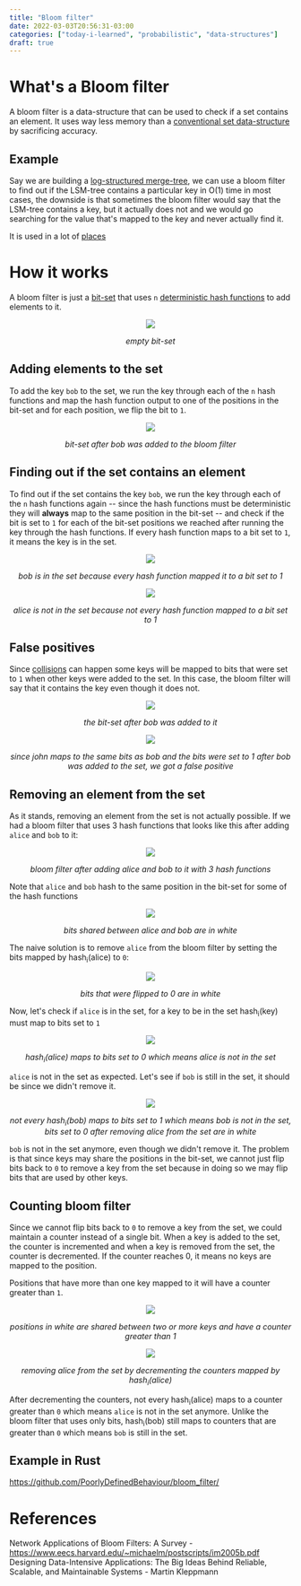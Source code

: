 ```yaml
---
title: "Bloom filter"
date: 2022-03-03T20:56:31-03:00
categories: ["today-i-learned", "probabilistic", "data-structures"]
draft: true
---
```


# What's a Bloom filter

A bloom filter is a data-structure that can be used to check if a set contains an element. It uses way less memory than a [conventional set data-structure](<https://en.wikipedia.org/wiki/Set_(abstract_data_type)#Implementations>) by sacrificing accuracy.

## Example

Say we are building a [log-structured merge-tree](https://www.cs.umb.edu/~poneil/lsmtree.pdf), we can use a bloom filter to find out if the LSM-tree contains a particular key in O(1) time in most cases, the downside is that sometimes the bloom filter would say that the LSM-tree contains a key, but it actually does not and we would go searching for the value that's mapped to the key and never actually find it.

It is used in a lot of [places](https://en.wikipedia.org/wiki/Bloom_filter#Examples)

# How it works

A bloom filter is just a [bit-set](https://en.wikipedia.org/wiki/Bit_array) that uses `n` [deterministic hash functions](https://en.wikipedia.org/wiki/Hash_function#Deterministic) to add elements to it.

<p align="center">
  <img src="https://user-images.githubusercontent.com/17282221/156580660-d95e19fa-8d63-40e3-9fda-fc27f3eea311.png" />
</p>
<p align="center"><i>empty bit-set</i></p>

## Adding elements to the set

To add the key `bob` to the set, we run the key through each of the `n` hash functions and map the hash function output to one of the positions in the bit-set and for each position, we flip the bit to `1`.

<p align="center">
  <img src="https://user-images.githubusercontent.com/17282221/156581183-7a853828-d0fc-4024-b3d0-22fe9cbbdbe6.png" />
</p>
<p align="center">
  <i>bit-set after bob was added to the bloom filter</i>
</p>

## Finding out if the set contains an element

To find out if the set contains the key `bob`, we run the key through each of the `n` hash functions again -- since the hash functions must be deterministic they will **always** map to the same position in the bit-set -- and check if the bit is set to `1` for each of the bit-set positions we reached after running the key through the hash functions. If every hash function maps to a bit set to `1`, it means the key is in the set.

<p align="center">
  <img src="https://user-images.githubusercontent.com/17282221/156583072-424f00f0-3eda-48ad-96c7-5a460beca424.png" />
</p>
<p align="center">
  <i>bob is in the set because every hash function mapped it to a bit set to 1</i>
</p>

<p align="center">
  <img src="https://user-images.githubusercontent.com/17282221/156583592-e96d831c-21be-420a-ae10-2dde7f8a0cfe.png" />
</p>
<p align="center">
  <i>alice is not in the set because not every hash function mapped to a bit set to 1</i>
</p>

## False positives

Since [collisions](https://en.wikipedia.org/wiki/Hash_collision) can happen some keys will be mapped to bits that were set to `1` when other keys were added to the set. In this case, the bloom filter will say that it contains the key even though it does not.

<p align="center">
  <img src="https://user-images.githubusercontent.com/17282221/156584354-9b605741-0c11-4e1c-bf01-e9e5b61453d4.png" />
</p>
<p align="center">
  <i>the bit-set after bob was added to it</i>
</p>

<p align="center">
  <img src="https://user-images.githubusercontent.com/17282221/156584791-cbde88f8-c13b-40e8-b568-e21cc3b82c86.png"/>
</p>
<p align="center">
  <i>since john maps to the same bits as bob and the bits were set to 1 after bob was added to the set, we got a false positive</i>
</p>

## Removing an element from the set

As it stands, removing an element from the set is not actually possible. If we had a bloom filter that uses 3 hash functions that looks like this after adding `alice` and `bob` to it:

<p align="center">
  <img src="https://user-images.githubusercontent.com/17282221/156785419-e7501222-9e4f-4a59-959c-5940c3e892d8.png" />
</p>
<p align="center">
  <i>bloom filter after adding alice and bob to it with 3 hash functions</i>
</p>

Note that `alice` and `bob` hash to the same position in the bit-set for some of the hash functions

<p align="center">
  <img src="https://user-images.githubusercontent.com/17282221/156785275-dc3016f2-211a-4b17-ac7e-4c74ca8c93ae.png" />
</p>
<p align="center">
  <i>bits shared between alice and bob are in white</i>
</p>

The naive solution is to remove `alice` from the bloom filter by setting the bits mapped by hash<sub>i</sub>(alice) to `0`:

<p align="center">
  <img src="https://user-images.githubusercontent.com/17282221/156785668-069767c2-f08e-4c72-a8c0-476bef9b92be.png" />
</p>
<p align="center">
  <i>bits that were flipped to 0 are in white</i>
</p>

Now, let's check if `alice` is in the set, for a key to be in the set hash<sub>i</sub>(key) must map to bits set to `1`

<p align="center">
  <img src="https://user-images.githubusercontent.com/17282221/156786462-6413cea3-c222-422e-b4fb-fbddcc8ce0c6.png" />
<p/>
<p align="center">
  <i>hash<sub>i</sub>(alice) maps to bits set to 0 which means alice is not in the set</i>
</p>

`alice` is not in the set as expected. Let's see if `bob` is still in the set, it should be since we didn't remove it.

<p align="center">
  <img src="https://user-images.githubusercontent.com/17282221/156786853-65f9841c-a8f6-41be-a024-2492aca321e9.png" />
</p>
<p align="center">
  <i>not every hash<sub>i</sub>(bob) maps to bits set to 1 which means bob is not in the set, bits set to 0 after removing alice from the set are in white</i>
</p>

`bob` is not in the set anymore, even though we didn't remove it. The problem is that since keys may share the positions in the bit-set, we cannot just flip bits back to `0` to remove a key from the set because in doing so we may flip bits that are used by other keys.

## Counting bloom filter

Since we cannot flip bits back to `0` to remove a key from the set, we could maintain a counter instead of a single bit. When a key is added to the set, the counter is incremented and when a key is removed from the set, the counter is decremented. If the counter reaches 0, it means no keys are mapped to the position.

Positions that have more than one key mapped to it will have a counter greater than `1`.

<p align="center">
  <img src="https://user-images.githubusercontent.com/17282221/156789341-ecabd5c1-fdb5-4343-8622-685684cca910.png" />
</p>
<p align="center">
  <i>positions in white are shared between two or more keys and have a counter greater than 1</i>
</p>

<p align="center">
  <img src="https://user-images.githubusercontent.com/17282221/156789826-1b0bd61c-69ef-4da7-8918-65d3bae15a4b.png" />
</p>
<p align="center">
  <i>removing alice from the set by decrementing the counters mapped by hash<sub>i</sub>(alice)</i>
</p>

After decrementing the counters, not every hash<sub>i</sub>(alice) maps to a counter greater than `0` which means `alice` is not in the set anymore. Unlike the bloom filter that uses only bits, hash<sub>i</sub>(bob) still maps to counters that are greater than `0` which means `bob` is still in the set.

## Example in Rust

https://github.com/PoorlyDefinedBehaviour/bloom_filter/

# References

Network Applications of Bloom Filters: A Survey - https://www.eecs.harvard.edu/~michaelm/postscripts/im2005b.pdf  
Designing Data-Intensive Applications: The Big Ideas Behind Reliable, Scalable, and Maintainable Systems - Martin Kleppmann  
